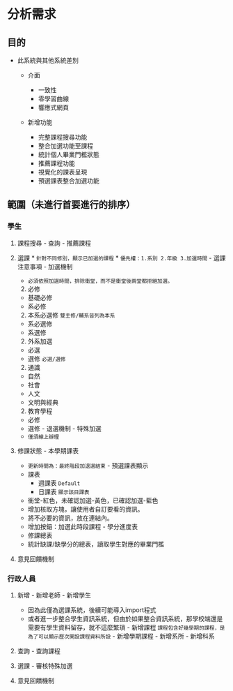 # 分析需求

## 目的

+ 此系統與其他系統差別
  - 介面
    * 一致性
    * 零學習曲線
    * 響應式網頁

  - 新增功能
    * 完整課程搜尋功能
    * 整合加選功能至課程
    * 統計個人畢業門檻狀態
    * 推薦課程功能
    * 視覺化的課表呈現
    * 預選課表整合加選功能

## 範圍（未進行首要進行的排序）

###  學生
  1. 課程搜尋
    - 查詢
    - 推薦課程

  1. 選課
    * `針對不同修別，顯示已加選的課程`
    * `優先權：1.系別 2.年級 3.加選時間`
    - 選課注意事項
    - 加選機制
      * `必須依照加選時間，排除衝堂，而不是衝堂後兩堂都拒絕加選。`
      2. 必修
        * 基礎必修
        * 系必修
      2. 本系必選修
        `雙主修/輔系皆列為本系`
        * 系必選修
        * 系選修
      2. 外系加選
        * 必選
        * 選修
          `必選/選修`
      2. 通識
        * 自然
        * 社會
        * 人文
        * 文明與經典
      2. 教育學程
        * 必修
        * 選修
    - 退選機制
    - 特殊加選
      * `僅須線上辦理`

  1. 修課狀態
    - 本學期課表
      * `更新時間為：最終階段加退選結束`
    - 預選課表顯示
      * 課表
        + 週課表 `Default`
        + 日課表 `顯示該日課表`
      * 衝堂-紅色，未確認加選-黃色，已確認加選-藍色
      * 增加核取方塊，讓使用者自訂要看的資訊。
      * 將不必要的資訊，放在連結內。
      * 增加按鈕：加選此時段課程
    - 學分進度表
      * 修課總表
      * 統計缺課/缺學分的總表，讀取學生對應的畢業門檻

  1. 意見回饋機制

### 行政人員
  1. 新增
    - 新增老師
    - 新增學生 
      * 因為此僅為選課系統，後續可能導入import程式
      * 或者進一步整合學生資訊系統，但由於如果整合資訊系統，那學校端還是需要有學生資料留存，就不這麼繁瑣
    - 新增課程 `課程包含好幾學期的課程，是為了可以顯示歷次開設課程資料所設`
    - 新增學期課程
    - 新增系所
    - 新增科系

  1. 查詢
    - 查詢課程

  1. 選課
    - 審核特殊加選

  1. 意見回饋機制
